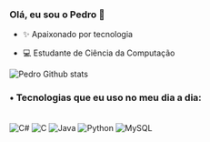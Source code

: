 
### Olá, eu sou o Pedro 👋

  * ✨ Apaixonado por tecnologia

  * 💻 Estudante de Ciência da Computação


![Pedro Github stats](https://github-readme-stats.vercel.app/api?username=pedro-henrique2&show_icons=true&theme=synthwave)

### • Tecnologias que eu uso no meu dia a dia:


<div style="display: incline_block"><br/>
<img align="center" alt="C#" src="https://img.shields.io/badge/C%23-239120?style=for-the-badge&logo=c-sharp&logoColor=white"/>
<img align="center" alt="C" src="https://img.shields.io/badge/C-00599C?style=for-the-badge&logo=c&logoColor=white"/>
<img align="center" alt="Java" src="https://img.shields.io/badge/Java-ED8B00?style=for-the-badge&logo=openjdk&logoColor=white">
<img align="center" alt="Python" src="https://img.shields.io/badge/Python-14354C?style=for-the-badge&logo=python&logoColor=white">
<img align="center" alt="MySQL" src="https://img.shields.io/badge/MySQL-00000F?style=for-the-badge&logo=mysql&logoColor=white">

</div>

